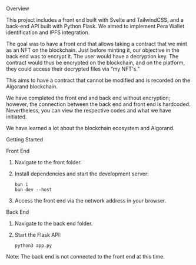 Overview

This project includes a front end built with Svelte and TailwindCSS, and a back-end API built with Python Flask. We aimed to implement Pera Wallet identification and IPFS integration.

The goal was to have a front end that allows taking a contract that we mint as an NFT on the blockchain. Just before minting it, our objective in the back end was to encrypt it. The user would have a decryption key. 
The contract would thus be encrypted on the blockchain, and on the platform, they could access their decrypted files via “my NFT's.”

This aims to have a contract that cannot be modified and is recorded on the Algorand blockchain.

We have completed the front end and back end without encryption; however, the connection between the back end and front end is hardcoded. Nevertheless, you can view the respective codes and what we have initiated.

We have learned a lot about the blockchain ecosystem and Algorand.

Getting Started

Front End

1.	Navigate to the front folder.
2.	Install dependencies and start the development server:

  	    bun i
        bun dev --host
  
4.	Access the front end via the network address in your browser.

Back End

1.	Navigate to the back end folder.
2.	Start the Flask API:

  	    python3 app.py

Note: The back end is not connected to the front end at this time.
